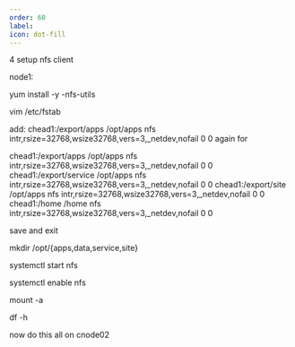 ```yaml
---
order: 60
label: 
icon: dot-fill
---
```


4 setup nfs client

node1:

yum install -y -nfs-utils

vim /etc/fstab

add:
chead1:/export/apps /opt/apps  nfs  intr,rsize=32768,wsize32768,vers=3,_netdev,nofail 0 0
again for

chead1:/export/apps /opt/apps  nfs  intr,rsize=32768,wsize32768,vers=3,_netdev,nofail 0 0
chead1:/export/service /opt/apps  nfs  intr,rsize=32768,wsize32768,vers=3,_netdev,nofail 0 0
chead1:/export/site /opt/apps  nfs  intr,rsize=32768,wsize32768,vers=3,_netdev,nofail 0 0
chead1:/home /home  nfs  intr,rsize=32768,wsize32768,vers=3,_netdev,nofail 0 0

save and exit

mkdir /opt/{apps,data,service,site}

systemctl start nfs

systemctl enable nfs

mount -a

df -h

now do this all on cnode02

